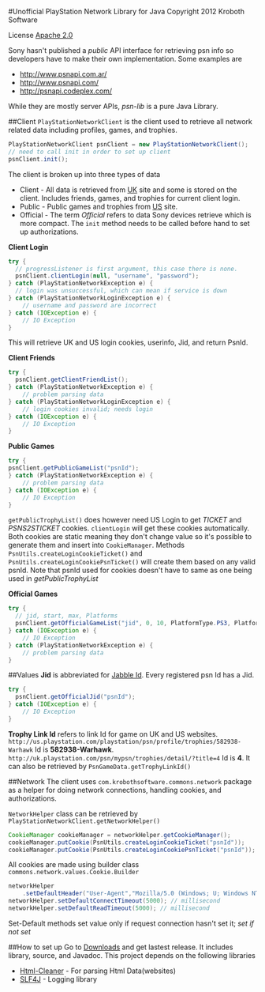 #Unofficial PlayStation Network Library for Java
Copyright 2012 Kroboth Software

License [Apache 2.0](http://www.apache.org/licenses/LICENSE-2.0.html)

Sony hasn't published a _public_ API interface for retrieving psn info so developers have to make their own implementation. Some examples are
* http://www.psnapi.com.ar/
* http://www.psnapi.com/
* http://psnapi.codeplex.com/

While they are mostly server APIs, _psn-lib_ is a pure Java Library.

##Client
`PlayStationNetworkClient` is the client used to retrieve all network related data including profiles, games, and trophies.
````java
PlayStationNetworkClient psnClient = new PlayStationNetworkClient();
// need to call init in order to set up client
psnClient.init();
````
The client is broken up into three types of data
* Client -  All data is retrieved from [UK](http://uk.playstation.com/) site and some is stored on the client. Includes friends, games, and trophies for current client login.
* Public - Public games and trophies from [US](http://us.playstation.com/) site.
* Official - The term _Official_ refers to data Sony devices retrieve which is more compact. The `init` method needs to be called before hand to set up authorizations.


**Client Login**
````java
try {
  // progressListener is first argument, this case there is none. 
  psnClient.clientLogin(null, "username", "password");
} catch (PlayStationNetworkException e) {
  // login was unsuccessful, which can mean if service is down
} catch (PlayStationNetworkLoginException e) {
	// username and password are incorrect
} catch (IOException e) {
	// IO Exception
}
````
This will retrieve UK and US login cookies, userinfo, Jid, and return PsnId.

**Client Friends**
````java
try {
  psnClient.getClientFriendList();
} catch (PlayStationNetworkException e) {
	// problem parsing data
} catch (PlayStationNetworkLoginException e) {
	// login cookies invalid; needs login
} catch (IOException e) {
	// IO Exception
}
````

**Public Games**
````java
try {
psnClient.getPublicGameList("psnId");
} catch (PlayStationNetworkException e) {
	// problem parsing data
} catch (IOException e) {
	// IO Exception
}
````
`getPublicTrophyList()` does however need US Login to get _TICKET_ and _PSNS2STICKET_ cookies. `clientLogin` will get these cookies automatically. Both cookies are static meaning they don't change value so it's possible to generate them and insert into `CookieManager`. Methods `PsnUtils.createLoginCookieTicket()` and `PsnUtils.createLoginCookiePsnTicket()` will create them based on any valid psnId. Note that psnId used for cookies doesn't have to same as one being used in _getPublicTrophyList_

**Official Games**
````java
try {
  // jid, start, max, Platforms
  psnClient.getOfficialGameList("jid", 0, 10, PlatformType.PS3, PlatformType.VITA);
} catch (IOException e) {
	// IO Exception
} catch (PlayStationNetworkException e) {
	// problem parsing data
}
````

##Values
**Jid** is abbreviated for [Jabble Id](http://en.wikipedia.org/wiki/JID#Decentralization_and_addressing). Every registered psn Id has a Jid.
````java
try {
  psnClient.getOfficialJid("psnId");
} catch (IOException e) {
	// IO Exception
}
````

**Trophy Link Id** refers to link Id for game on UK and US websites. 
`http://us.playstation.com/playstation/psn/profile/trophies/582938-Warhawk`
Id is **582938-Warhawk**.
`http://uk.playstation.com/psn/mypsn/trophies/detail/?title=4`
Id is **4**.
It can also be retrieved by `PsnGameData.getTrophyLinkId()`

##Network
The client uses `com.krobothsoftware.commons.network` package as a helper for doing network connections, handling cookies, and authorizations.

`NetworkHelper` class can be retrieved by `PlayStationNetworkClient.getNetworkHelper()`
````java
CookieManager cookieManager = networkHelper.getCookieManager();
cookieManager.putCookie(PsnUtils.createLoginCookieTicket("psnId"));
cookieManager.putCookie(PsnUtils.createLoginCookiePsnTicket("psnId"));
````
All cookies are made using builder class `commons.network.values.Cookie.Builder`

````java
networkHelper
  	.setDefaultHeader("User-Agent","Mozilla/5.0 (Windows; U; Windows NT 6.1; rv:2.2) Gecko/20110201");
networkHelper.setDefaultConnectTimeout(5000); // millisecond
networkHelper.setDefaultReadTimeout(5000); // millisecond
````
Set-Default methods set value only if request connection hasn't set it; _set if not set_

##How to set up
Go to [Downloads](https://github.com/KrobothSoftware/psn-lib/downloads) and get lastest release. It includes library, source, and Javadoc. This project depends on the following libraries
* [Html-Cleaner](http://htmlcleaner.sourceforge.net/) - For parsing Html Data(websites)
* [SLF4J](http://www.slf4j.org/) - Logging library